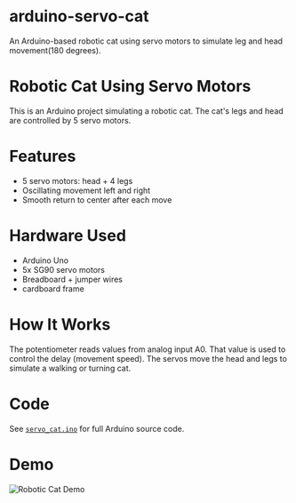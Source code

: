 # arduino-servo-cat
An Arduino-based robotic cat using servo motors to simulate leg and head movement(180 degrees).
# Robotic Cat Using Servo Motors 
This is an Arduino project simulating a robotic cat. The cat's legs and head are controlled by 5 servo motors.

# Features
- 5 servo motors: head + 4 legs
- Oscillating movement left and right
- Smooth return to center after each move

# Hardware Used
- Arduino Uno
- 5x SG90 servo motors
- Breadboard + jumper wires
- cardboard frame

# How It Works
The potentiometer reads values from analog input A0. That value is used to control the delay (movement speed). The servos move the head and legs to simulate a walking or turning cat.

# Code
See [`servo_cat.ino`](servo_cat.ino) for full Arduino source code.

# Demo 
![Robotic Cat Demo](videopisica-ezgif.com-video-to-gif-converter.gif)


